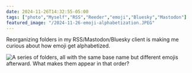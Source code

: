 ```yaml
---
date: 2024-11-26T14:32:55-05:00
tags: ["photo","Myself","RSS","Reeder","emoji","Bluesky","Mastodon"]
featured_image: "/2024-11-26-emoji-alphabetization.JPEG"
---
```

Reorganizing folders in my RSS/Mastodon/Bluesky client is making me curious about how emoji get alphabetized.

![A series of folders, all with the same base name but different emojis afterward. What makes them appear in that order?](/2024-11-26-emoji-alphabetization.JPEG)